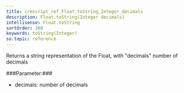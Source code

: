 ```yaml
---
title: crmscript_ref_Float_toString_Integer_decimals
description: Float.toString(Integer decimals)
intellisense: Float.toString
sortOrder: 360
keywords: toString(Integer)
so.topic: reference
---
```


Returns a string representation of the Float, with "decimals" number of decimals



###Parameter:###


 - decimals: number of decimals


